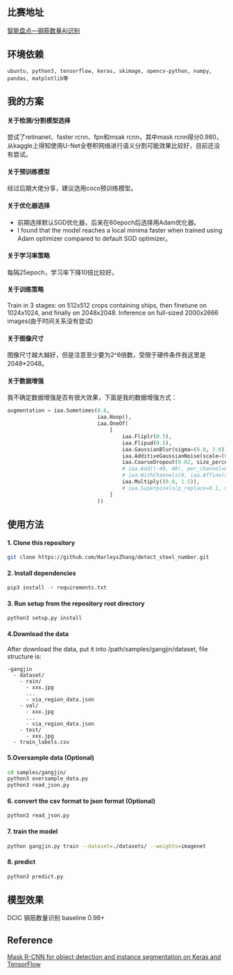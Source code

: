 ## 比赛地址
[智能盘点—钢筋数量AI识别](https://www.datafountain.cn/competitions/332/details)
## 环境依赖
```ubuntu, python3, tensorflow, keras, skimage, opencv-python, numpy, pandas, matplotlib等```
## 我的方案
#### 关于检测/分割模型选择
尝试了retinanet、faster rcnn、fpn和msak rcnn，其中mask rcnn得分0.980，从kaggle上得知使用U-Net全卷积网络进行语义分割可能效果比较好，目前还没有尝试。
#### 关于预训练模型
经过后期大佬分享，建议选用coco预训练模型。
#### 关于优化器选择
+ 前期选择默认SGD优化器，后来在60epoch后选择用Adam优化器。
+ I found that the model reaches a local minima faster when trained using Adam optimizer compared to default SGD optimizer。
#### 关于学习率策略
每隔25epoch，学习率下降10倍比较好。
#### 关于训练策略
Train in 3 stages: on 512x512 crops containing ships, then finetune on 1024x1024, and finally on 2048x2048. Inference on full-sized 2000x2666 images(由于时间关系没有尝试)
#### 关于图像尺寸
图像尺寸越大越好，但是注意至少要为2^6倍数，受限于硬件条件我这里是2048*2048。
#### 关于数据增强
我不确定数据增强是否有很大效果，下面是我的数据增强方式：
```python
augmentation = iaa.Sometimes(0.6,
                             iaa.Noop(),
                             iaa.OneOf(
                                 [
                                     iaa.Fliplr(0.5),
                                     iaa.Flipud(0.5),
                                     iaa.GaussianBlur(sigma=(0.0, 3.0)),
                                     iaa.AdditiveGaussianNoise(scale=(0, 0.02 * 255)),
                                     iaa.CoarseDropout(0.02, size_percent=0.5),
                                     # iaa.Add((-40, 40), per_channel=0.5),
                                     # iaa.WithChannels(0, iaa.Affine(rotate=(0, 45))),
                                     iaa.Multiply((0.8, 1.5)),
                                     # iaa.Superpixels(p_replace=0.1, n_segments=(16, 32))
                                 ]
                             ))
```
## 使用方法
#### 1. Clone this repository
```bash
git clone https://github.com/HarleysZhang/detect_steel_number.git
```
#### 2. Install dependencies
```bash
pip3 install -r requirements.txt
```
#### 3. Run setup from the repository root directory
```bash
python3 setup.py install
```
#### 4.Download the data 
After download the data, put it into /path/samples/gangjin/dataset, file structure is:
```
-gangjin
  - dataset/
    - rain/
      - xxx.jpg
      ...
      - via_region_data.json
    - val/
      - xxx.jpg
      ...
      - via_region_data.json
    - test/
      - xxx.jpg
  - train_labels.csv
```
#### 5.Oversample data (**Optional**) 
```bash
cd samples/gangjin/
python3 oversample_data.py
python3 read_json.py
```
#### 6. convert the csv format to json format (**Optional**) 
```bash
python3 read_json.py
```
#### 7. train the model
```bash
python gangjin.py train --dataset=./datasets/ --weights=imagenet
```
#### 8. predict
```bash
python3 predict.py
```
## 模型效果
DCIC 钢筋数量识别 baseline 0.98+
## Reference
[Mask R-CNN for object detection and instance segmentation on Keras and TensorFlow](https://github.com/matterport/Mask_RCNN)
